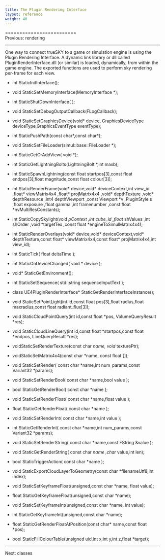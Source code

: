 ```yaml
---
title: The Plugin Rendering Interface
layout: reference
weight: 40
---
```



=========================<br>Previous: rendering
<hr size="1">

One way to connect trueSKY to a game or simulation engine is using the Plugin Rendering Interface.
A dynamic link library or dll called PluginRenderInterface.dll (or similar) is loaded, dynamically, from within the game engine.
The exported functions are used to perform sky rendering per-frame for each view.

* int  StaticInitInterface();
* void StaticSetMemoryInterface(MemoryInterface *);
* int  StaticShutDownInterface(  );
* void StaticSetDebugOutputCallback(FLogCallback);
* void StaticSetGraphicsDevice(void* device, GraphicsDeviceType deviceType,GraphicsEventType eventType);
* int  StaticPushPath(const char*,const char*);
* void StaticSetFileLoader(simul::base::FileLoader *);
* int  StaticGetOrAddView( void *);
* int  StaticGetLightningBolts(LightningBolt *,int maxb);
* int  StaticSpawnLightning(const float startpos[3],const float endpos[3],float magnitude,const float colour[3]);
* int  StaticRenderFrame(void* device,void* deviceContext,int view_id
							,float* viewMatrix4x4
							,float* projMatrix4x4
							,void* depthTexture
							,void* depthResource
							,int4 depthViewport
							,const Viewport *v
							,PluginStyle s
							,float exposure
							,float gamma
							,int framenumber
							,const float *nvMultiResConstants);
* int StaticCopySkylight(void *pContext
						,int cube_id
						,float* shValues
						,int shOrder
						,void *targetTex
						,const float *engineToSimulMatrix4x4);
* int StaticRenderOverlays(void* device,void* deviceContext,void* depthTexture,const float* viewMatrix4x4,const float* projMatrix4x4,int view_id);
* int StaticTick( float deltaTime );
* int StaticOnDeviceChanged( void * device );
* void* StaticGetEnvironment();
* int StaticSetSequence( std::string sequenceInputText );
* class UE4PluginRenderInterface* StaticGetRenderInterfaceInstance();
* void StaticSetPointLight(int id,const float pos[3],float radius,float maxradius,const float radiant_flux[3]);
* void StaticCloudPointQuery(int id,const float *pos, VolumeQueryResult *res);
* void StaticCloudLineQuery(int id,const float *startpos,const float *endpos, LineQueryResult *res);
 
* voidStaticSetRenderTexture(const char *name, void* texturePtr);
* voidStaticSetMatrix4x4(const char *name, const float []);

* void StaticSetRender( const char *name,int num_params,const Variant32 *params);
* void StaticSetRenderBool( const char *name,bool value );
* bool StaticGetRenderBool( const char *name );
* void StaticSetRenderFloat( const char *name,float value );
* float StaticGetRenderFloat( const char *name );

* void StaticSetRenderInt( const char *name,int value );
* int StaticGetRenderInt( const char *name,int num_params,const Variant32 *params);

* void StaticSetRenderString( const char *name,const FString &value );
* void StaticGetRenderString( const char *name ,char* value,int len);
* bool StaticTriggerAction( const char *name );


* void StaticExportCloudLayerToGeometry(const char *filenameUtf8,int index);

* void StaticSetKeyframeFloat(unsigned,const char *name, float value);
* float StaticGetKeyframeFloat(unsigned,const char *name);
* void StaticSetKeyframeInt(unsigned,const char *name, int value);
* int StaticGetKeyframeInt(unsigned,const char *name);

* float StaticGetRenderFloatAtPosition(const char* name,const float *pos);

* bool StaticFillColourTable(unsigned uid,int x,int y,int z,float *target);

<hr>
Next: classes
